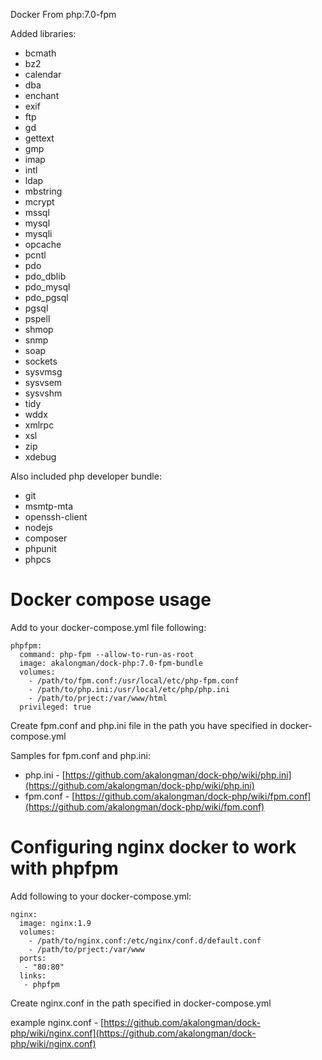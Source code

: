 Docker From php:7.0-fpm

Added libraries:

* bcmath
* bz2
* calendar
* dba
* enchant
* exif
* ftp
* gd
* gettext
* gmp
* imap
* intl
* ldap
* mbstring
* mcrypt
* mssql
* mysql
* mysqli
* opcache
* pcntl
* pdo
* pdo_dblib
* pdo_mysql
* pdo_pgsql
* pgsql
* pspell
* shmop
* snmp
* soap
* sockets
* sysvmsg
* sysvsem
* sysvshm
* tidy
* wddx
* xmlrpc
* xsl
* zip
* xdebug


Also included php developer bundle:

 * git
 * msmtp-mta
 * openssh-client
 * nodejs
 * composer
 * phpunit
 * phpcs


# Docker compose usage

Add to your docker-compose.yml file following:

```
phpfpm:
  command: php-fpm --allow-to-run-as-root
  image: akalongman/dock-php:7.0-fpm-bundle
  volumes:
    - /path/to/fpm.conf:/usr/local/etc/php-fpm.conf
    - /path/to/php.ini:/usr/local/etc/php/php.ini
    - /path/to/prject:/var/www/html
  privileged: true
```

Create fpm.conf and php.ini file in the path you have specified in docker-compose.yml

Samples for fpm.conf and php.ini:

 * php.ini - [https://github.com/akalongman/dock-php/wiki/php.ini](https://github.com/akalongman/dock-php/wiki/php.ini)
 * fpm.conf - [https://github.com/akalongman/dock-php/wiki/fpm.conf](https://github.com/akalongman/dock-php/wiki/fpm.conf)

# Configuring nginx docker to work with phpfpm

Add following to your docker-compose.yml:

```
nginx:
  image: nginx:1.9
  volumes:
    - /path/to/nginx.conf:/etc/nginx/conf.d/default.conf
    - /path/to/prject:/var/www
  ports:
   - "80:80"
  links:
   - phpfpm
```

Create nginx.conf in the path specified in docker-compose.yml

example nginx.conf - [https://github.com/akalongman/dock-php/wiki/nginx.conf](https://github.com/akalongman/dock-php/wiki/nginx.conf)
